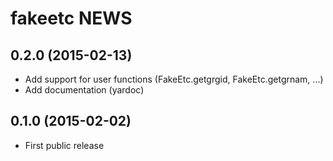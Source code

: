 # fakeetc NEWS
## 0.2.0 (2015-02-13)
- Add support for user functions (FakeEtc.getgrgid, FakeEtc.getgrnam, ...)
- Add documentation (yardoc)

## 0.1.0 (2015-02-02)
- First public release

